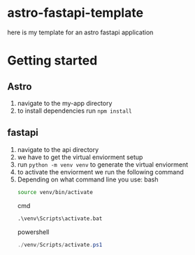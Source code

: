 # astro-fastapi-template
here is my template for an astro fastapi application
# Getting started
## Astro
1. navigate to the my-app directory
2. to install dependencies run `npm install`
## fastapi
1. navigate to the api directory
2. we have to get the virtual enviorment setup
3. run `python -m venv venv` to generate the virtual enviorment
4. to activate the enviorment we run the following command
5. Depending on what command line you use: 
   bash
   ```bash
   source venv/bin/activate
   ```
   cmd
   ```cmd
   .\venv\Scripts\activate.bat
   ```
   powershell
   ```powershell
   ./venv/Scripts/activate.ps1
   ```
   
  
